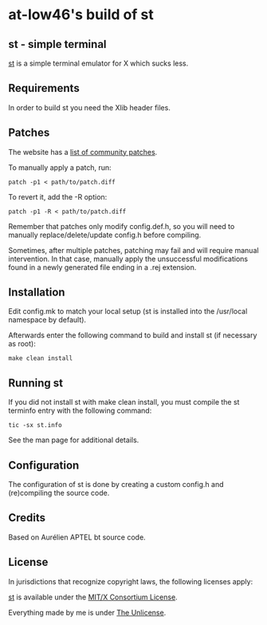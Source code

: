 at-low46's build of st
============================

st - simple terminal
--------------------
[st](https://st.suckless.org/) is a simple terminal emulator for X which sucks less.


Requirements
------------
In order to build st you need the Xlib header files.


Patches
-------
The website has a [list of community patches](https://st.suckless.org/patches/).

To manually apply a patch, run:

	patch -p1 < path/to/patch.diff

To revert it, add the -R option:

	patch -p1 -R < path/to/patch.diff

Remember that patches only modify config.def.h, so you will need to manually replace/delete/update config.h before compiling.

Sometimes, after multiple patches, patching may fail and will require manual intervention. In that case, manually apply the unsuccessful modifications found in a newly generated file ending in a .rej extension.


Installation
------------
Edit config.mk to match your local setup (st is installed into
the /usr/local namespace by default).

Afterwards enter the following command to build and install st (if
necessary as root):

	make clean install


Running st
----------
If you did not install st with make clean install, you must compile
the st terminfo entry with the following command:

	tic -sx st.info

See the man page for additional details.

Configuration
-------------
The configuration of st is done by creating a custom config.h
and (re)compiling the source code.

Credits
-------
Based on Aurélien APTEL <aurelien dot aptel at gmail dot com> bt source code.

License
-------
In jurisdictions that recognize copyright laws, the following licenses apply:

[st](https://git.suckless.org/st/) is available under the [MIT/X Consortium License](LICENSES/MIT).

Everything made by me is under [The Unlicense](LICENSES/UNLICENSE).
